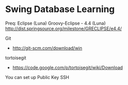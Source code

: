 Swing Database Learning
==================
Preq:
Eclipse (Luna)
Groovy-Eclipse - 4.4 (Luna)	http://dist.springsource.org/milestone/GRECLIPSE/e4.4/


Git
- http://git-scm.com/download/win

tortoisegit
- https://code.google.com/p/tortoisegit/wiki/Download

You can set up Public Key SSH


